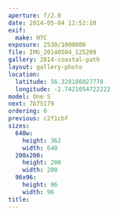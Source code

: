 ```yaml
---
aperture: f/2.0
date: 2014-05-04 12:52:10
exif:
  make: HTC
exposure: 2530/1000000
file: IMG_20140504_125209
gallery: 2014-coastal-path
layout: gallery-photo
location:
  latitude: 56.328186027778
  longitude: -2.7421054722222
model: One S
next: 7b75179
ordering: 6
previous: c2f1cbf
sizes:
  640w:
    height: 362
    width: 640
  200x200:
    height: 200
    width: 200
  96x96:
    height: 96
    width: 96
title: 
---
```

